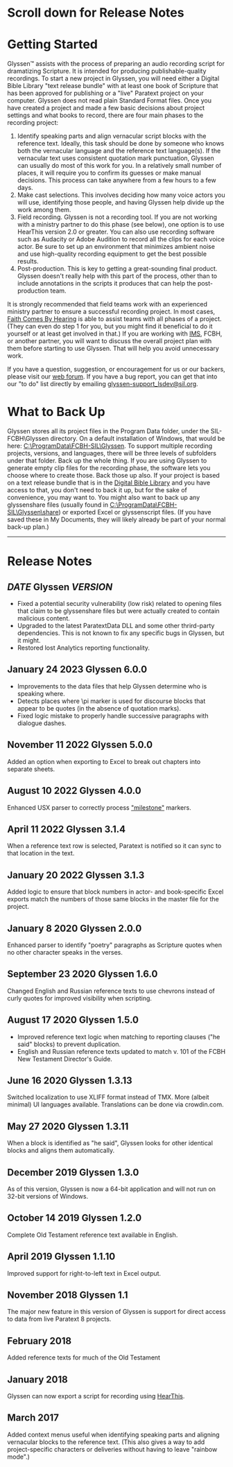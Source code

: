 # Scroll down for Release Notes

# Getting Started
Glyssen™ assists with the process of preparing an audio recording script for
dramatizing Scripture. It is intended for producing publishable-quality recordings.
To start a new project in  Glyssen, you will need either a Digital Bible Library "text
release bundle" with at least one book of Scripture that has been approved for
publishing or a "live" Paratext project on your computer. Glyssen does not read plain
Standard Format files. Once you have created a project and made a few basic decisions
about project settings and what books to record, there are four main phases to the
recording project:

1. Identify speaking parts and align vernacular script blocks with the reference text. Ideally, this task should be done by someone who knows both the vernacular language and the reference text language(s). If the vernacular text uses consistent quotation mark punctuation, Glyssen can usually do most of this work for you. In a relatively small number of places, it will require you to confirm its guesses or make manual decisions. This process can take anywhere from a few hours to a few days.
2. Make cast selections. This involves deciding how many voice actors you will use, identifying those people, and having Glyssen help divide up the work among them.
3. Field recording. Glyssen is not a recording tool. If you are not working with a ministry partner to do this phase (see below), one option is to use HearThis version 2.0 or greater. You can also use recording software such as Audacity or Adobe Audition to record all the clips for each voice actor. Be sure to set up an environment that minimizes ambient noise and use high-quality recording equipment to get the best possible results.
4. Post-production. This is key to getting a great-sounding final product. Glyssen doesn't really help with this part of the process, other than to include annotations in the scripts it produces that can help the post-production team.

It is strongly recommended that field teams work with an experienced ministry partner
to ensure a successful recording project. In most cases, [Faith Comes By Hearing](https://www.faithcomesbyhearing.com/) is able
to assist teams with all phases of a project. (They can even do step 1 for you, but you
might find it beneficial to do it yourself or at least get involved in that.) If you are
working with [IMS](https://www.internationalmediaservices.org/), FCBH, or another partner, you will want to discuss the overall project
plan with them before starting to use Glyssen. That will help you avoid unnecessary work.

If you have a question, suggestion, or encouragement for us or our backers, please visit our [web forum](https://community.scripture.software.sil.org/c/glyssen). If you have a bug report, you can get that into our "to do" list directly by emailing <glyssen-support_lsdev@sil.org>.

# What to Back Up
Glyssen stores all its project files in the Program Data folder, under the
SIL-FCBH\Glyssen directory. On a default installation of Windows, that would be
here: <a href="file:///C:/ProgramData/FCBH-SIL/Glyssen">
C:\ProgramData\FCBH-SIL\Glyssen</a>. To support multiple
recording projects, versions, and languages, there will be three levels of subfolders
under that folder. Back up the whole thing. If you are using Glyssen to generate empty
clip files for the recording phase, the software lets you choose where to create those.
Back those up also. If your project is based on a text release bundle that is in the
[Digital Bible Library](https://thedigitalbiblelibrary.org/) and you have access to that, you don't need to back it up, but
for the sake of convenience, you may want to. You might also want to back up any glyssenshare
files (usually found in <a href="file:///C:/ProgramData/FCBH-SIL/Glyssen/share">
C:\ProgramData\FCBH-SIL\Glyssen\share</a>) or exported Excel or glyssenscript files.
(If you have saved these in My Documents, they will likely already be part of your normal
back-up plan.)

-----------------------------

# Release Notes

## _DATE_ Glyssen _VERSION_
- Fixed a potential security vulnerability (low risk) related to opening files that claim to be glyssenshare files but were actually created to contain malicious content.
- Upgraded to the latest ParatextData DLL and some other thrird-party dependencies. This is not known to fix any specific bugs in Glyssen, but it might.
- Restored lost Analytics reporting functionality.

## January 24 2023 Glyssen 6.0.0
- Improvements to the data files that help Glyssen determine who is speaking where.
- Detects places where \pi marker is used for discourse blocks that appear to be quotes (in the absence of quotation marks).
- Fixed logic mistake to properly handle successive paragraphs with dialogue dashes.

## November 11 2022 Glyssen 5.0.0
Added an option when exporting to Excel to break out chapters into separate sheets.

## August 10 2022 Glyssen 4.0.0
Enhanced USX parser to correctly process ["milestone"](https://ubsicap.github.io/usfm/milestones/index.html) markers.

## April 11 2022 Glyssen 3.1.4
When a reference text row is selected, Paratext is notified so it can sync to that location in the text.

## January 20 2022 Glyssen 3.1.3
Added logic to ensure that block numbers in actor- and book-specific Excel exports match the numbers of those same blocks in the master file for the project.

## January 8 2020 Glyssen 2.0.0
Enhanced parser to identify "poetry" paragraphs as Scripture quotes when no other character speaks in the verses.

## September 23 2020 Glyssen 1.6.0
Changed English and Russian reference texts to use chevrons instead of curly quotes for improved visibility when scripting.

## August 17 2020 Glyssen 1.5.0
- Improved reference text logic when matching to reporting clauses ("he said" blocks) to prevent duplication.
- English and Russian reference texts updated to match v. 101 of the FCBH New Testament Director's Guide.

## June 16 2020 Glyssen 1.3.13
Switched localization to use XLIFF format instead of TMX. More (albeit minimal) UI languages available. Translations can be done via crowdin.com.

## May 27 2020 Glyssen 1.3.11
When a block is identified as "he said", Glyssen looks for other identical blocks and aligns them automatically.

## December 2019 Glyssen 1.3.0
As of this version, Glyssen is now a 64-bit application and will not run on 32-bit versions of Windows.

## October 14 2019 Glyssen 1.2.0
Complete Old Testament reference text available in English.

## April 2019 Glyssen 1.1.10
Improved support for right-to-left text in Excel output.

## November 2018 Glyssen 1.1
The major new feature in this version of Glyssen is support for direct access to data from live Paratext 8 projects.

## February 2018
Added reference texts for much of the Old Testament

## January 2018
Glyssen can now export a script for recording using [HearThis](https://software.sil.org/hearthis/).

## March 2017
Added context menus useful when identifying speaking parts and aligning vernacular blocks to the reference text. (This also gives a way to add project-specific characters or deliveries without having to leave "rainbow mode".)
